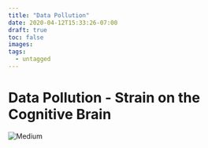 ```yaml
---
title: "Data Pollution"
date: 2020-04-12T15:33:26-07:00
draft: true
toc: false
images:
tags:
  - untagged
---
```


# Data Pollution - Strain on the Cognitive Brain

![Medium]()
